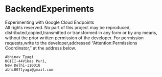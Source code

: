 # BackendExperiments
Experimenting with Google Cloud Endpoints
<br>
All rights reserved. No part of this project may be reproduced, distributed,copied,transmitted or
transformed in any form or by any means, without the prior written permission of the developer.
For permission requests,write to the developer,addressed “Attention:Permissions Coordinator,”
at the address below.

    Abhinav Tyagi
    DGIII-44Vikas Puri,
    New Delhi-110018
    abhi007tyagi@gmail.com
